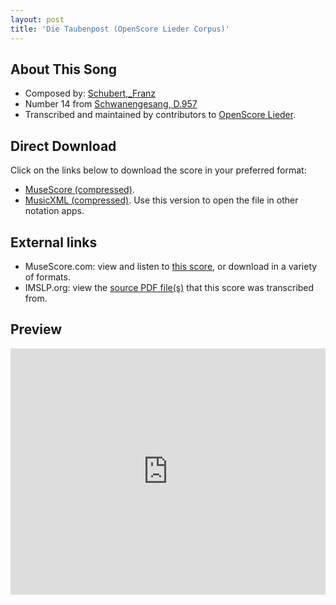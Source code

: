 ```yaml
---
layout: post
title: 'Die Taubenpost (OpenScore Lieder Corpus)'
---
```


## About This Song

- Composed by: [Schubert,_Franz](https://fourscoreandmore.org/openscore/lieder/Schubert,_Franz)
- Number 14 from [Schwanengesang, D.957](https://fourscoreandmore.org/openscore/lieder/Schubert,_Franz/Schwanengesang,_D.957)
- Transcribed and maintained by contributors to [OpenScore Lieder].

[OpenScore Lieder]: https://musescore.com/openscore-lieder-corpus

## Direct Download

Click on the links below to download the score in your preferred format:
- [MuseScore (compressed)](https://github.com/openscore/lieder/blob/main/scores/Schubert,_Franz/Schwanengesang,_D.957/14_Die_Taubenpost/lc4985962.mscz?raw=true).
- [MusicXML (compressed)](https://github.com/openscore/lieder/blob/main/scores/Schubert,_Franz/Schwanengesang,_D.957/14_Die_Taubenpost/lc4985962.mxl?raw=true). Use this version to open the file in other notation apps.

## External links

- MuseScore.com: view and listen to [this score][MuseScore], or download in a variety of formats.
- IMSLP.org: view the [source PDF file(s)][IMSLP] that this score was transcribed from.

[MuseScore]: https://musescore.com/score/4985962
[IMSLP]: https://imslp.org/wiki/Special:ReverseLookup/60828

## Preview

<iframe width="100%" height="394" src="https://musescore.com/openscore-lieder-corpus/scores/4985962/embed" frameborder="0" allowfullscreen allow="autoplay; fullscreen"></iframe>

